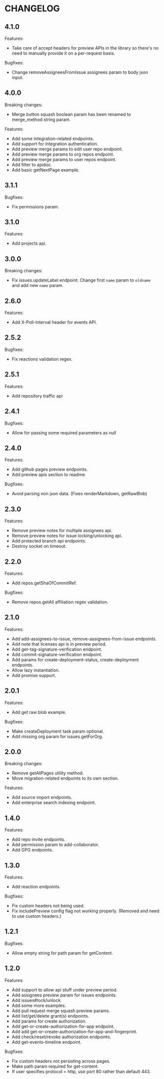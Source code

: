 # CHANGELOG

## 4.1.0

Features:
  * Take care of accept headers for preview APIs in the library so there's no need to manually provide it on a per-request basis.

Bugfixes:
  * Change removeAssigneesFromIssue assignees param to body json input.

## 4.0.0

Breaking changes:
  * Merge button squash boolean param has been renamed to merge_method string param.

Features:
  * Add some integration-related endpoints.
  * Add support for integration authentication.
  * Add preview merge params to edit user repo endpoint.
  * Add preview merge params to org repos endpoint.
  * Add preview merge params to user repos endpoint.
  * Add filter to apidoc.
  * Add basic getNextPage example.

## 3.1.1

Bugfixes:
  * Fix permissions param.

## 3.1.0

Features:
  * Add projects api.

## 3.0.0

Breaking changes:
  * Fix issues.updateLabel endpoint. Change first `name` param to `oldname` and add new `name` param.

## 2.6.0

Features:
  * Add X-Poll-Interval header for events API.

## 2.5.2

Bugfixes:
  * Fix reactions validation regex.

## 2.5.1

Features:
  * Add repository traffic api

## 2.4.1

Bugfixes:
  * Allow for passing some required parameters as null

## 2.4.0

Features:
  * Add github pages preview endpoints.
  * Add preview apis section to readme.

Bugfixes:
  * Avoid parsing non json data. (Fixes renderMarkdown, getRawBlob)

## 2.3.0

Features:
  * Remove preview notes for multiple assignees api.
  * Remove preview notes for issue locking/unlocking api.
  * Add protected branch api endpoints.
  * Destroy socket on timeout.

## 2.2.0

Features:
  * Add repos.getShaOfCommitRef.

Bugfixes:
  * Remove repos.getAll affiliation regex validation.

## 2.1.0

Features:
  * Add add-assignees-to-issue, remove-assignees-from-issue endpoints.
  * Add note that licenses api is in preview period.
  * Add get-tag-signature-verification endpoint.
  * Add commit-signature-verification endpoint.
  * Add params for create-deployment-status, create-deployment endpoints.
  * Allow lazy instantiation.
  * Add promise support.

## 2.0.1

Features:
  * Add get raw blob example.

Bugfixes:
  * Make createDeployment task param optional.
  * Add missing org param for issues.getForOrg.

## 2.0.0

Breaking changes:
  * Remove getAllPages utility method.
  * Move migration-related endpoints to its own section.

Features:
  * Add source import endpoints.
  * Add enterprise search indexing endpoint.

## 1.4.0

Features:
  * Add repo invite endpoints.
  * Add permission param to add-collaborator.
  * Add GPG endpoints.

## 1.3.0

Features:
  * Add reaction endpoints.

Bugfixes:
  * Fix custom headers not being used.
  * Fix includePreview config flag not working properly. (Removed and need to use custom headers.)

## 1.2.1

Bugfixes:
  * Allow empty string for path param for getContent.

## 1.2.0

Features:
  * Add support to allow api stuff under preview period.
  * Add assignees preview param for issues endpoints.
  * Add issues#lock/unlock.
  * Add some more examples.
  * Add pull request merge squash preview params.
  * Add list/get/delete grant(s) endpoints.
  * Add params for create authorization.
  * Add get-or-create-authorization-for-app endpoint.
  * Add add get-or-create-authorization-for-app-and-fingerprint.
  * Add check/reset/revoke authorization endpoints.
  * Add get-events-timeline endpoint.

Bugfixes:
  * Fix custom headers not persisting across pages.
  * Make path param required for get-content.
  * If user specifies protocol = http, use port 80 rather than default 443.
